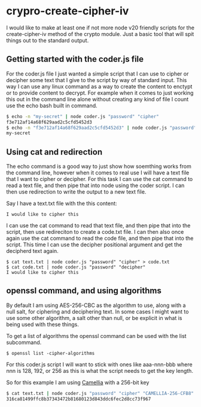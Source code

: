 # crypro-create-cipher-iv

I would like to make at least one if not more node v20 friendly scripts for the create-cipher-iv method of the crypto module. Just a basic tool that will spit things out to the standard output.

## Getting started with the coder.js file

For the coder.js file I just wanted a simple script that I can use to cipher or decipher some text that I give to the script by way of standard input. This way I can use any linux command as a way to create the content to enctypt or to provide content to decrypt. For example when it comes to just working this out in the command line alone without creating any kind of file I count use the echo bash built in command.

```bash
$ echo -n "my-secret" | node coder.js "password" "cipher"
f3e712af14a68f629aad2c5cfd5452d3
$ echo -n "f3e712af14a68f629aad2c5cfd5452d3" | node coder.js "password" "decipher"
my-secret
```

## Using cat and redirection

The echo command is a good way to just show how soemthing works from the command line, however when it comes to real use I will have a text file that I want to cipher or decipher. For this task I can use the cat command to read a text file, and then pipe that into node using the coder script. I can then use redirection to write the output to a new text file.

Say I have a text.txt file with the this content:

```
I would like to cipher this
```

I can use the cat command to read that text file, and then pipe that into the script, then use redireciton to create a code.txt file. I can then also once again use the cat command to read the code file, and then pipe that into the script. This time I can use the decipher positional argument and get the decipherd text again.

```
$ cat text.txt | node coder.js "password" "cipher" > code.txt
$ cat code.txt | node coder.js "password" "decipher"
I would like to cipher this
```

## openssl command, and using algorithms

By default I am using AES-256-CBC as the algorithm to use, along with a null salt, for ciphering and deciphering text. In some cases I might want to use some other algorithm, a salt other than null, or be explicit in what is being used with these things.

To get a list of algorithms the openssl command can be used with the list subcommand.

```
$ openssl list -cipher-algorithms 
```

For this coder.js script I will want to stick with ones like aaa-nnn-bbb where nnn is 128, 192, or 256 as this is what the script needs to get the key length.

So for this example I am using [Camellia](https://en.wikipedia.org/wiki/Camellia_%28cipher%29) with a 256-bit key 

```bash
$ cat text.txt | node coder.js "password" "cipher" "CAMELLIA-256-CFB8" "salt"
316ca81499ffc8b37343472b81680123d843ddc6fec2d8cc73f967
```

